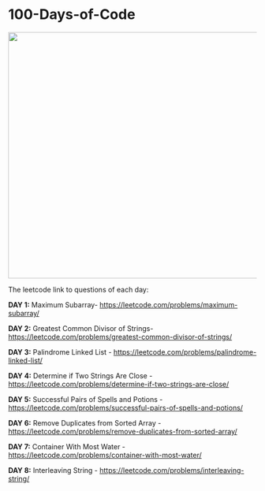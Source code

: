 # 100-Days-of-Code

<img src ="https://github.com/AswinPKumar01/100-Days-of-Code/assets/118362715/05779e33-d524-41ee-8f3b-31e4595f5f01" width ="600" height = "500">

The leetcode link to questions of each day:

**DAY 1:** Maximum Subarray- https://leetcode.com/problems/maximum-subarray/

**DAY 2:** Greatest Common Divisor of Strings- https://leetcode.com/problems/greatest-common-divisor-of-strings/

**DAY 3:** Palindrome Linked List - https://leetcode.com/problems/palindrome-linked-list/

**DAY 4:** Determine if Two Strings Are Close - https://leetcode.com/problems/determine-if-two-strings-are-close/

**DAY 5:** Successful Pairs of Spells and Potions - https://leetcode.com/problems/successful-pairs-of-spells-and-potions/

**DAY 6:** Remove Duplicates from Sorted Array - https://leetcode.com/problems/remove-duplicates-from-sorted-array/

**DAY 7:** Container With Most Water - https://leetcode.com/problems/container-with-most-water/

**DAY 8:** Interleaving String - https://leetcode.com/problems/interleaving-string/
